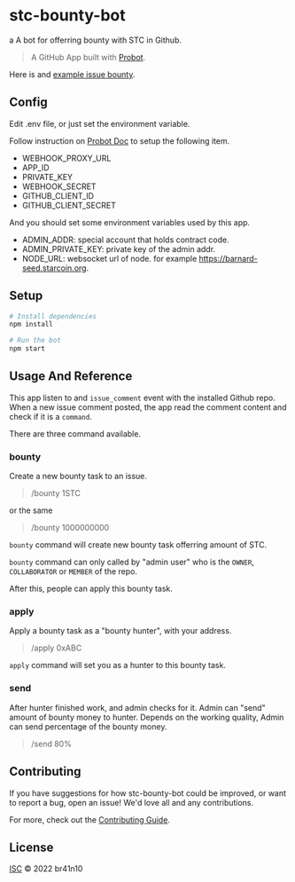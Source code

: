 # stc-bounty-bot

a
A bot for offerring bounty with STC in Github.

> A GitHub App built with [Probot](https://github.com/probot/probot).

Here is and [example issue bounty](https://github.com/br41n10/stc-bounty-bot/issues/1).

## Config

Edit .env file, or just set the environment variable.

Follow instruction on [Probot Doc](https://probot.github.io/docs/configuration/) to setup the following item.
* WEBHOOK_PROXY_URL
* APP_ID
* PRIVATE_KEY
* WEBHOOK_SECRET
* GITHUB_CLIENT_ID
* GITHUB_CLIENT_SECRET

And you should set some environment variables used by this app.
* ADMIN_ADDR: special account that holds contract code.
* ADMIN_PRIVATE_KEY: private key of the admin addr.
* NODE_URL: websocket url of node. for example https://barnard-seed.starcoin.org.


## Setup

```sh
# Install dependencies
npm install

# Run the bot
npm start
```

## Usage And Reference

This app listen to and `issue_comment` event with the installed Github repo. When a new issue comment posted, the app read the comment content and check if it is a `command`.

There are three command available.

### bounty

Create a new bounty task to an issue.

> /bounty 1STC

or the same

> /bounty 1000000000

`bounty` command will create new bounty task offerring amount of STC.

`bounty` command can only called by "admin user" who is the `OWNER`, `COLLABORATOR` or `MEMBER` of the repo.

After this, people can apply this bounty task.

### apply

Apply a bounty task as a "bounty hunter", with your address.

> /apply 0xABC

`apply` command will set you as a hunter to this bounty task.


### send

After hunter finished work, and admin checks for it. Admin can "send" amount of bounty money to hunter. Depends on the working quality, Admin can send percentage of the bounty money.

> /send 80%


## Contributing

If you have suggestions for how stc-bounty-bot could be improved, or want to report a bug, open an issue! We'd love all and any contributions.

For more, check out the [Contributing Guide](CONTRIBUTING.md).

## License

[ISC](LICENSE) © 2022 br41n10
